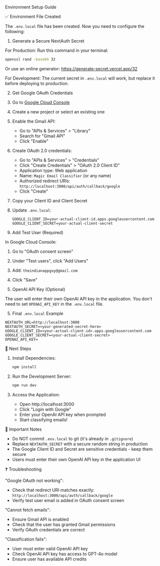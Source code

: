 Environment Setup Guide

✅ Environment File Created

The `.env.local` file has been created. Now you need to configure the following:

1.  Generate a Secure NextAuth Secret

For Production: Run this command in your terminal:

```bash
openssl rand -base64 32
```

Or use an online generator: https://generate-secret.vercel.app/32

For Development: The current secret in `.env.local` will work, but replace it before deploying to production.

2. Get Google OAuth Credentials

1. Go to [Google Cloud Console](https://console.cloud.google.com/)
1. Create a new project or select an existing one
1. Enable the Gmail API:
   - Go to "APIs & Services" > "Library"
   - Search for "Gmail API"
   - Click "Enable"
1. Create OAuth 2.0 credentials:
   - Go to "APIs & Services" > "Credentials"
   - Click "Create Credentials" > "OAuth 2.0 Client ID"
   - Application type: Web application
   - Name: `Magic Email Classifier` (or any name)
   - Authorized redirect URIs: `http://localhost:3000/api/auth/callback/google`
   - Click "Create"
1. Copy your Client ID and Client Secret
1. Update `.env.local`:

   ```
   GOOGLE_CLIENT_ID=your-actual-client-id.apps.googleusercontent.com
   GOOGLE_CLIENT_SECRET=your-actual-client-secret
   ```

1. Add Test User (Required)

In Google Cloud Console:

1. Go to "OAuth consent screen"
2. Under "Test users", click "Add Users"
3. Add: `theindianappguy@gmail.com`
4. Click "Save"

5. OpenAI API Key (Optional)

The user will enter their own OpenAI API key in the application. You don't need to set `OPENAI_API_KEY` in the `.env.local` file.

5.  Final `.env.local` Example

```env
NEXTAUTH_URL=http://localhost:3000
NEXTAUTH_SECRET=<your-generated-secret-here>
GOOGLE_CLIENT_ID=<your-actual-client-id>.apps.googleusercontent.com
GOOGLE_CLIENT_SECRET=<your-actual-client-secret>
OPENAI_API_KEY=
```

🚀 Next Steps

1. Install Dependencies:

   ```bash
   npm install
   ```

2. Run the Development Server:

   ```bash
   npm run dev
   ```

3. Access the Application:
   - Open http://localhost:3000
   - Click "Login with Google"
   - Enter your OpenAI API key when prompted
   - Start classifying emails!

📝 Important Notes

- Do NOT commit `.env.local` to git (it's already in `.gitignore`)
- Replace `NEXTAUTH_SECRET` with a secure random string in production
- The Google Client ID and Secret are sensitive credentials - keep them secure
- Users must enter their own OpenAI API key in the application UI

❓ Troubleshooting

"Google OAuth not working":

- Check that redirect URI matches exactly: `http://localhost:3000/api/auth/callback/google`
- Verify test user email is added in OAuth consent screen

"Cannot fetch emails":

- Ensure Gmail API is enabled
- Check that the user has granted Gmail permissions
- Verify OAuth credentials are correct

"Classification fails":

- User must enter valid OpenAI API key
- Check OpenAI API key has access to GPT-4o model
- Ensure user has available API credits
